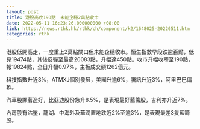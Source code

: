 ```yaml
---
layout: post
title: 港股高收190點　未能企穩2萬點收市
date: 2022-05-11 16:23:26.000000000 +08:00
link: https://news.rthk.hk/rthk/ch/component/k2/1648025-20220511.htm
categories: rthk
---
```


港股低開高走，一度重上2萬點關口但未能企穩收市。恒生指數早段跌逾百點，低見19474點，其後反彈至最高20083點，升幅達450點。收市升幅收窄至190點，報19824點，全日升幅0.97%，主板成交額1262億元。

科技指數升近3%，ATMXJ個別發展，美團升逾6%，騰訊升近3%，阿里巴巴偏軟。

汽車股顯著造好，比亞迪股份急升8.5%，是表現最好藍籌股，吉利亦升近7%。

內房股有沽壓，龍湖、中海外及華潤置地跌近2%至逾3%，是表現最差3隻藍籌股。
